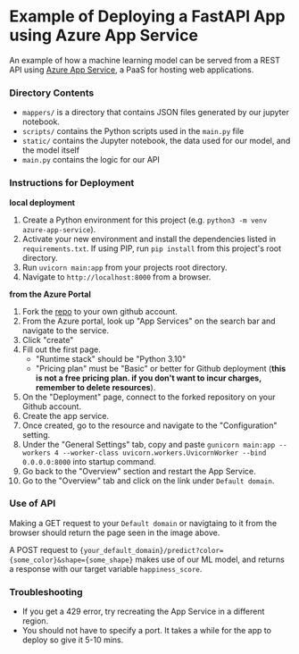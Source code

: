 # Example of Deploying a FastAPI App using Azure App Service

An example of how a machine learning model can be served from a REST API using [Azure App Service](https://learn.microsoft.com/en-us/azure/app-service/), a PaaS for hosting web applications.  
### Directory Contents
- `mappers/` is a directory that contains JSON files generated by our jupyter notebook.
- `scripts/` contains the Python scripts used in the `main.py` file
- `static/` contains the Jupyter notebook, the data used for our model, and the model itself
- `main.py` contains the logic for our API

### Instructions for Deployment
**local deployment**
1. Create a Python environment for this project (e.g. `python3 -m venv azure-app-service`).
2. Activate your new environment and install the dependencies listed in `requirements.txt`. If using PIP, run `pip install` from this project's root directory.
3. Run `uvicorn main:app` from your projects root directory.
4. Navigate to `http://localhost:8000` from a browser.

**from the Azure Portal**
1. Fork the [repo](https://github.com/roshmadosh/azure-app-service-fastapi) to your own github account.  
2. From the Azure portal, look up "App Services" on the search bar and navigate to the service.  
3. Click "create"
4. Fill out the first page. 
   - "Runtime stack" should be "Python 3.10"
   - "Pricing plan" must be "Basic" or better for Github deployment (**this is not a free pricing plan. if you don't want to incur charges, remember to delete resources**).
5. On the "Deployment" page, connect to the forked repository on your Github account. 
6. Create the app service.
7. Once created, go to the resource and navigate to the "Configuration" setting.
8. Under the "General Settings" tab, copy and paste `gunicorn main:app --workers 4 --worker-class uvicorn.workers.UvicornWorker --bind 0.0.0.0:8000` into startup command.
9. Go back to the "Overview" section and restart the App Service.
10. Go to the "Overview" tab and click on the link under `Default domain`.

### Use of API  
Making a GET request to your `Default domain` or navigtaing to it from the browser should return the page seen in the image above.  

A POST request to `{your_default_domain}/predict?color={some_color}&shape={some_shape}` makes use of our ML model, and returns a response with our target variable `happiness_score`.  
### Troubleshooting  

- If you get a 429 error, try recreating the App Service in a different region.  
- You should not have to specify a port. It takes a while for the app to deploy so give it 5-10 mins.
